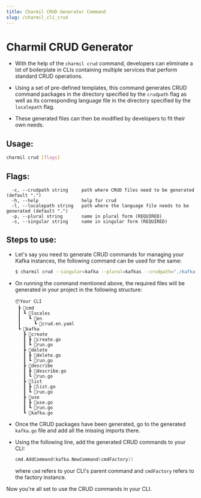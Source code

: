 ```yaml
---
title: Charmil CRUD Generator Command
slug: /charmil_cli_crud
---
```


# Charmil CRUD Generator

- With the help of the `charmil crud` command, developers can eliminate a lot of boilerplate in CLIs containing multiple services that perform standard CRUD operations.

- Using a set of pre-defined templates, this command generates CRUD command packages in the directory specified by the `crudpath` flag as well as its corresponding language file in the directory specified by the `localepath` flag.

- These generated files can then be modified by developers to fit their own needs.

## Usage:

```bash
charmil crud [flags]
```

## Flags:

```
  -c, --crudpath string     path where CRUD files need to be generated (default ".")
  -h, --help                help for crud
  -l, --localepath string   path where the language file needs to be generated (default ".")
  -p, --plural string       name in plural form (REQUIRED)
  -s, --singular string     name in singular form (REQUIRED)
```

## Steps to use:

- Let's say you need to generate CRUD commands for managing your Kafka instances, the following command can be used for the same:

  ```bash
  $ charmil crud --singular=kafka --plural=kafkas --crudpath="./kafka" --localepath="./cmd/locales/en"
  ```

- On running the command mentioned above, the required files will be generated in your project in the following structure:

  ```code
  📦Your CLI
   ┣ 📂cmd
   ┃ ┗ 📂locales
   ┃   ┗ 📂en
   ┃     ┗ 📜crud.en.yaml
   ┗ 📂kafka
     ┣ 📂create
     ┃ ┣ 📜create.go
     ┃ ┗ 📜run.go
     ┣ 📂delete
     ┃ ┣ 📜delete.go
     ┃ ┗ 📜run.go
     ┣ 📂describe
     ┃ ┣ 📜describe.go
     ┃ ┗ 📜run.go
     ┣ 📂list
     ┃ ┣ 📜list.go
     ┃ ┗ 📜run.go
     ┣ 📂use
     ┃ ┣ 📜use.go
     ┃ ┗ 📜run.go
     ┗ 📜kafka.go
  ```

- Once the CRUD packages have been generated, go to the generated `kafka.go` file and add all the missing imports there.

- Using the following line, add the generated CRUD commands to your CLI:

  ```go
  cmd.AddCommand(kafka.NewCommand(cmdFactory))
  ```

  where `cmd` refers to your CLI's parent command and `cmdFactory` refers to the factory instance.

Now you're all set to use the CRUD commands in your CLI.
